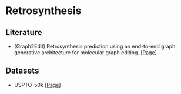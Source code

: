 # Retrosynthesis

## Literature
* (Graph2Edit) Retrosynthesis prediction using an end-to-end graph generative architecture for molecular graph editing.
  [[Page](./Literature/Graph2Edits.markdown)]

## Datasets
* USPTO-50k [[Page](./Datasets/USPTO-50k.markdown)]